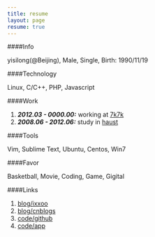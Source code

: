 ```yaml
---
title: resume
layout: page
resume: true
---
```


####Info

yisilong(@Beijing), Male, Single, Birth: 1990/11/19

####Technology

Linux, C/C++, PHP, Javascript

####Work

1. ***2012.03 - 0000.00:*** working at [7k7k]("http://www.7k7k.com" "7k7k小游戏")
2. ***2008.06 - 2012.06:*** study in [haust]("http://www.haust.edu.cn" "河南科技大学")

####Tools

Vim, Sublime Text, Ubuntu, Centos, Win7

####Favor

Basketball, Movie, Coding, Game, Gigital

####Links

1. [blog/ixxoo](http://www.ixxoo.me)
2. [blog/cnblogs](http://likebeta.cnblogs.com)
3. [code/github](http://github.com/likebeta)
4. [code/app](http://app.ixxoo.me)